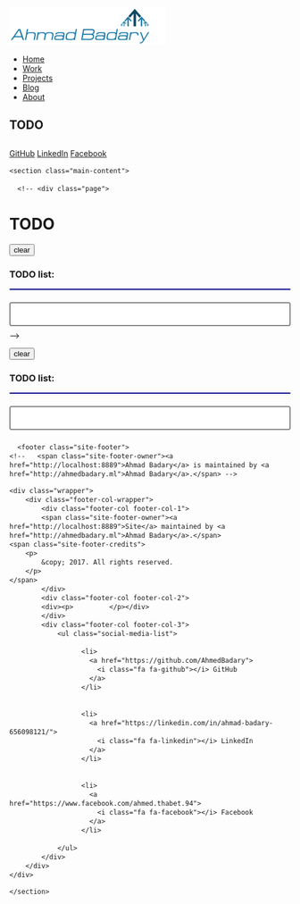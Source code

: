 <!DOCTYPE html>
<html lang="en-us">
  <head>
  <meta charset="UTF-8">
  <title>Ahmad Badary</title>
  <meta name="viewport" content="width=device-width, initial-scale=1">
  <meta name="theme-color" content="#157878">
  <link rel="stylesheet" href="/css/normalize.css">
  <link href='https://fonts.googleapis.com/css?family=Open+Sans:400,700' rel='stylesheet' type='text/css'>
  <link rel="stylesheet" href="/css/cayman.css">
  <link rel="stylesheet" href="/css/style.css">
  <link rel="shortcut icon" href="/main_files/favicon.ico" />
  <link rel="stylesheet" href="//maxcdn.bootstrapcdn.com/font-awesome/4.3.0/css/font-awesome.min.css">
  <link rel="stylesheet" href="/css/customStyle.css">
  <title> » Ahmad Badary</title>
  <script src="https://ajax.googleapis.com/ajax/libs/jquery/3.2.1/jquery.min.js"></script>
  <script type="text/javascript" async
  src="https://cdnjs.cloudflare.com/ajax/libs/mathjax/2.7.1/MathJax.js?config=TeX-MML-AM_CHTML">
  </script>
</head>

  <body>
    <nav class="main-nav">
    <a href="https://ahmedbadary.github.io/" class="main-nav-logo">
        <img src="/main_files/logo.png">
    </a>
    <ul id="menu-main" class="main-nav-items">
        <li id="menu-item-1859" class="menu-item menu-item-type-post_type menu-item-object-page menu-item-home menu-item-1859">
            <a href="/">Home</a>
        </li>
        <li id="menu-item-2869" class="menu-item menu-item-type-post_type menu-item-object-page menu-item-2869">
            <a href="/work">Work</a>
        </li>
        <li id="menu-item-1892" class="menu-item menu-item-type-post_type menu-item-object-page menu-item-1892">
            <a href="/projects">Projects</a>
        </li>
        <li id="menu-item-1858" class="menu-item menu-item-type-post_type menu-item-object-page current_page_parent menu-item-1858">
            <a href="/blog">Blog</a>
        </li>
        <li id="menu-item-1862" class="menu-item menu-item-type-post_type menu-item-object-page menu-item-1862">
            <a href="/about">About</a>
        </li>
    </ul>
</nav>


<section class="page-header">
  <h1 class="project-name">TODO</h1>
  <h2 class="project-tagline"></h2>
  <a href="https://github.com/AhmedBadary/" class="btn">GitHub</a>
  <a href="https://www.linkedin.com/in/ahmad-badary-656098121/" class="btn">LinkedIn</a>
  <a href=https://www.facebook.com/ahmed.thabet.94 class="btn">Facebook</a>
</section>

<!-- <div>
  <ul class="posts">
    
      <li><span>02 Jan 2014</span> &raquo; <a href="/2014/01/02/introducing-Ahmad/">Introducing Ahmad</a></li>
    
  </ul>
</div> -->


    <section class="main-content">
      
      <!-- <div class="page">
  <h1 class="page-title">TODO</h1>
  <button id="clear" onclick="clearer()">clear</button>

<h3> TODO list:</h3>
<ol id="par">
</ol>

<form id="frm" autocomplete="off">
  <label for="todo"></label>
  <input type="text" id="todo" name="todo">
</form>


<script type="text/javascript">
var i = parseInt(localStorage["index"]) + 1 || 1;

$(document).ready(function() {

    for (var i = 1; i < 100; i++) {
        // var element = paragraphs[i]; // 
        var $todo = localStorage[String(i)] || 0;
        console.log(i + ": " +  $todo);
        if ($todo === 0 || $todo === "0") {
            continue;
        } else {
        var $ul = $("#par");
        var $li = $("<li>");
        $li.attr("id", String(i));
        $li.text($todo);
        $li.click(remover);
        $ul.append($li);
        }
    }
});

function clearer() {
    localStorage.clear();
    location.reload();
 };


function remover(event) {
    localStorage.removeItem(String($(this).attr("id")));
    localStorage["index"] = String(parseInt(localStorage["index"])-1);
    $(this).remove();
 };




 $("#frm").on("submit", function(event) {
    event.preventDefault();
    console.log("i: ", i)
    var $todo = $(this).find('[name=todo]').val();
    // Store the value of the input with name='age'
    var $ul = $("#par");

    var $li = $("<li>");
    $li.attr("id", String(i));
    $li.text($todo);
    $li.click(remover);
    $ul.append($li);
    localStorage[String(i)] = $todo;
    localStorage["index"] = i;
    i++;
    $("#todo").val("");
 });


</script>

<style> 

ol {
    padding: 5;
    border: 1.5px solid #ccc;
    border-color: darkblue;
    border-radius: 3px;
}

input[type=text] {
    width: 100%;
    padding: 12px 20px;
    margin: 8px 0;
    box-sizing: border-box;
    border: 2px solid grey;
    /*border-color: #8b00ff;*/
    border-radius: 4px;
}

input:focus {
  outline: none;
}

</style>
</div> -->

<button id="clear" onclick="clearer()">clear</button>

<h3> TODO list:</h3>
<ol id="par">
</ol>

<form id="frm" autocomplete="off">
  <label for="todo"></label>
  <input type="text" id="todo" name="todo">
</form>


<script type="text/javascript">
var i = parseInt(localStorage["index"]) + 1 || 1;

$(document).ready(function() {

    for (var i = 1; i < 100; i++) {
        // var element = paragraphs[i]; // 
        var $todo = localStorage[String(i)] || 0;
        console.log(i + ": " +  $todo);
        if ($todo === 0 || $todo === "0") {
            continue;
        } else {
        var $ul = $("#par");
        var $li = $("<li>");
        $li.attr("id", String(i));
        $li.text($todo);
        $li.click(remover);
        $ul.append($li);
        }
    }
});

function clearer() {
    localStorage.clear();
    location.reload();
 };


function remover(event) {
    localStorage.removeItem(String($(this).attr("id")));
    localStorage["index"] = String(parseInt(localStorage["index"])-1);
    $(this).remove();
 };




 $("#frm").on("submit", function(event) {
    event.preventDefault();
    console.log("i: ", i)
    var $todo = $(this).find('[name=todo]').val();
    // Store the value of the input with name='age'
    var $ul = $("#par");

    var $li = $("<li>");
    $li.attr("id", String(i));
    $li.text($todo);
    $li.click(remover);
    $ul.append($li);
    localStorage[String(i)] = $todo;
    localStorage["index"] = i;
    i++;
    $("#todo").val("");
 });


</script>

<style> 

ol {
    padding: 5;
    border: 1.5px solid #ccc;
    border-color: darkblue;
    border-radius: 3px;
}

input[type=text] {
    width: 100%;
    padding: 12px 20px;
    margin: 8px 0;
    box-sizing: border-box;
    border: 2px solid grey;
    /*border-color: #8b00ff;*/
    border-radius: 4px;
}

input:focus {
  outline: none;
}

</style>

      <footer class="site-footer">
    <!--   <span class="site-footer-owner"><a href="http://localhost:8889">Ahmad Badary</a> is maintained by <a href="http://ahmedbadary.ml">Ahmad Badary</a>.</span> -->
    
<!--  -->
    <div class="wrapper">
        <div class="footer-col-wrapper">
            <div class="footer-col footer-col-1">
            <span class="site-footer-owner"><a href="http://localhost:8889">Site</a> maintained by <a href="http://ahmedbadary.ml">Ahmad Badary</a>.</span>
    <span class="site-footer-credits">
        <p>
            &copy; 2017. All rights reserved.
        </p> 
    </span>
            </div>
            <div class="footer-col footer-col-2">
            <div><p>         </p></div>
            </div>
            <div class="footer-col footer-col-3">
                <ul class="social-media-list">
                    
                      <li>
                        <a href="https://github.com/AhmedBadary">
                          <i class="fa fa-github"></i> GitHub
                        </a>
                      </li>
                    
                    
                      <li>
                        <a href="https://linkedin.com/in/ahmad-badary-656098121/">
                          <i class="fa fa-linkedin"></i> LinkedIn
                        </a>
                      </li>
                    
                    
                      <li>
                        <a href="https://www.facebook.com/ahmed.thabet.94">
                          <i class="fa fa-facebook"></i> Facebook
                        </a>
                      </li>
                    
                </ul>
            </div>
        </div>
    </div>
<!--  -->
</footer>


    </section>

  </body>
</html>
